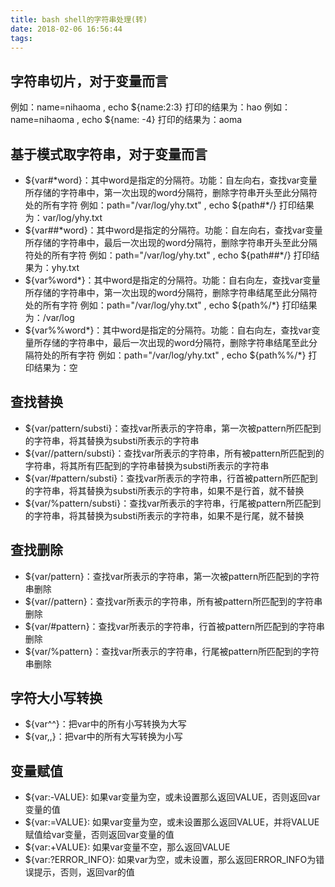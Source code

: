 ```yaml
---
title: bash shell的字符串处理(转)
date: 2018-02-06 16:56:44
tags:
---
```


## 字符串切片，对于变量而言 
例如：name=nihaoma , echo ${name:2:3} 打印的结果为：hao
例如：name=nihaoma , echo ${name: -4} 打印的结果为：aoma
## 基于模式取字符串，对于变量而言 
 - ${var#\*word}：其中word是指定的分隔符。功能：自左向右，查找var变量所存储的字符串中，第一次出现的word分隔符，删除字符串开头至此分隔符处的所有字符 
例如：path="/var/log/yhy.txt" , echo ${path#\*/} 打印结果为：var/log/yhy.txt
 - ${var##\*word}：其中word是指定的分隔符。功能：自左向右，查找var变量所存储的字符串中，最后一次出现的word分隔符，删除字符串开头至此分隔符处的所有字符 
例如：path="/var/log/yhy.txt" , echo ${path##\*/} 打印结果为：yhy.txt
 - ${var%word\*}：其中word是指定的分隔符。功能：自右向左，查找var变量所存储的字符串中，第一次出现的word分隔符，删除字符串结尾至此分隔符处的所有字符 
例如：path="/var/log/yhy.txt" , echo ${path%/\*} 打印结果为：/var/log
 - ${var%%word\*}：其中word是指定的分隔符。功能：自右向左，查找var变量所存储的字符串中，最后一次出现的word分隔符，删除字符串结尾至此分隔符处的所有字符 
例如：path="/var/log/yhy.txt" , echo ${path%%/\*} 打印结果为：空
## 查找替换 
 - ${var/pattern/substi}：查找var所表示的字符串，第一次被pattern所匹配到的字符串，将其替换为substi所表示的字符串
 - ${var//pattern/substi}：查找var所表示的字符串，所有被pattern所匹配到的字符串，将其所有匹配到的字符串替换为substi所表示的字符串
 - ${var/#pattern/substi}：查找var所表示的字符串，行首被pattern所匹配到的字符串，将其替换为substi所表示的字符串，如果不是行首，就不替换
 - ${var/%pattern/substi}：查找var所表示的字符串，行尾被pattern所匹配到的字符串，将其替换为substi所表示的字符串，如果不是行尾，就不替换 
## 查找删除
 - ${var/pattern}：查找var所表示的字符串，第一次被pattern所匹配到的字符串删除
 - ${var//pattern}：查找var所表示的字符串，所有被pattern所匹配到的字符串删除
 - ${var/#pattern}：查找var所表示的字符串，行首被pattern所匹配到的字符串删除
 - ${var/%pattern}：查找var所表示的字符串，行尾被pattern所匹配到的字符串删除
## 字符大小写转换 
 - ${var^^}：把var中的所有小写转换为大写
 - ${var,,}：把var中的所有大写转换为小写
## 变量赋值 
 - ${var:-VALUE}: 如果var变量为空，或未设置那么返回VALUE，否则返回var变量的值
 - ${var:=VALUE}: 如果var变量为空，或未设置那么返回VALUE，并将VALUE赋值给var变量，否则返回var变量的值
 - ${var:+VALUE}: 如果var变量不空，那么返回VALUE
 - ${var:?ERROR_INFO}: 如果var为空，或未设置，那么返回ERROR_INFO为错误提示，否则，返回var的值